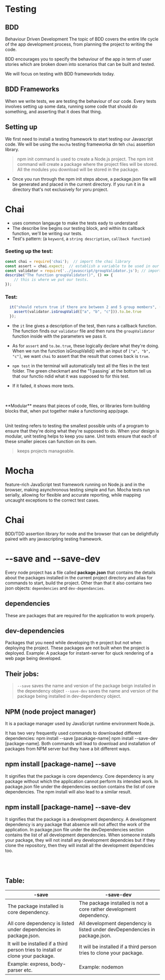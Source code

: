 # Testing

## BDD
Behaviour Driven Development
The topic of BDD covers the entire life cycle of the app development process, from planning the project to writing the code. 

BDD encourages you to specify the behaviour of the app in term of user stories which are broken down into scenarios that can be built and tested. 

We will focus on testing with BDD frameworkds today. 


## BDD Frameworks
When we write tests, we are testing the behaviour of our code. Every tests involves setting up some data, running some code that should do something, and asserting that it does that thing. 

## Setting up
We first need to install a testing framework to start testing our Javascript code. 
We will be using the `mocha` testing frameworka dn teh `chai` assertion library. 

>npm init command is used to create a Node.js project. The npm init command will create a package where the project files will be stored. All the modules you download will be stored in the package. 

- Once you run through the npm init steps above, a package.json file will be generated and placed in the current directory. If you run it in a directory that's not exclusively for yoru project. 



# Chai
- uses common langauge to make the tests eady to understand
- The describe line begins our testing block, and within its callback function, we'll be writing our tests. 
- Test's pattern: (a `keyword`, a `string description`, `callback function`)



### Seeting up the test:
```js
const chai = require('chai');  // import the chai library
const assert = chai.expect;  // establish a variable to be used in our tests
const validator = require('../javascript/groupValidator.js'); // import the file where our function lives
describe("The function groupValidator()", () => {
    // this is where we put our tests.
});
```

### Test:
```js
  it("should return true if there are between 2 and 5 group members", () => {
    assert(validator.isGroupValid(["a", "b", "c"])).to.be.true
  });
```

- the `it` line gives a description of the test, then runs a callback function. The function finds our `validator` file and then runs the `groupValidator` function inside with the parameters we pass it. 
- As for `assert` and `to.be.true`, these logically declare what they're doing. When we run the function isGroupValid() with an input of `["a", "b", "c"]`, we want `chai` to assert that the result that comes back is `true`.

- `npm test` in the terminal will automatically test all the files in the test folder. The green checkmart and the "1 passing` at the bottom tell us that our functio ndid what it was supposed to for this test. 
- If it failed, it shows more texts. 

<br>
<br>
**Modular** means that pieces of code, files, or libraries form building blocks that, when put together make a functioning app/page.

<br>
<br>

Unit testing refers to testing the smallest possible units of a program to ensure that they're doing what they're supposed to do. 
When your design is modular, unit testing helps to keep you sane. Unit tests ensure that each of these smaller pieces can function on its own. 

> keeps projects manageable. 


# Mocha
feature-rich JavaScript test framework running on Node.js and in the browser, making asynchronous testing simple and fun. 
Mocha tests run serially, allowing for flexible and accurate reporting, while mapping uncaught exceptions to the correct test cases. 

# Chai
BDD/TDD assertion library for node and the browser that can be delightfully paired with any javascripting testing framework. 


# --save and --save-dev
Every node project has a file called **package.json** that contains the details about the packages installed in the current project directory and alias for commands to start, build the project. 
Other than that it also contains two json objects: `dependencies` and `dev-dependancies`.

## dependencies
These are packages that are required for the application to work properly. 

## dev-dependencies
Packages that you need while developing th e project but not when deploying the project. These packages are not built when the project is deployed. 
Example: A package for instant-server for qiuck rendering of a web page being developed. 

## Their jobs:
> `--save` saves the name and version of the package beign installed in the dependency object
> `--save-dev` saves the name and version of the package being installed in dev-dependency object. 


## NPM (node project manager)
It is a package manager used by JavaScript runtime environment Node.js. 

It has two very frequently used commands to downloaded different dependencies: 
   npm install --save [pacakage-name]
   npm install --save-dev [package-name]. 
Both commands will lead to download and installation of packages from NPM server but they have a bit different ways. 

## npm install [package-name] --save
It signifies that the package is core dependency. 
Core dependency is any package without which the application cannot perform its intended work. 
In package.json file under the dependencies section contains the list of core dependencies. The npm install will also lead to a similar result. 

## npm install [package-name] --save-dev
It signifies that the package is a development dependency. A development dependency is any package that absence will not affect the work of the application. In package.json file under the devDependencies section contains the list of all development dependencies. When someone installs your package, they will not install any development dependcies but if they clone the repository, then they will install all the development dependcies too. 


<br>
<br>

## Table:
| -save | -save-dev  |
|---|---|
|  The package installed is core dependency. | The package installed is not a core rather development dependency.  |
|  All core dependency is listed under dependencies in package.json. |  All development dependency is listed under devDependencies in package.json. |
| It will be installed if a third person tries to install or clone your package.  |  It will be installed if a third person tries to clone your package. |
| Example: express, body-parser etc.  | Example: nodemon  |